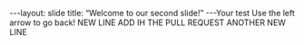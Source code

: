 ---layout: slide
title: “Welcome to our second slide!”
---Your test
Use the left arrow to go back!
NEW LINE ADD IH THE PULL REQUEST 
ANOTHER NEW LINE
